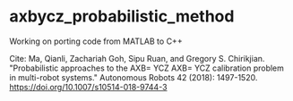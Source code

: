 # axbycz_probabilistic_method
Working on porting code from MATLAB to C++ 

Cite:
Ma, Qianli, Zachariah Goh, Sipu Ruan, and Gregory S. Chirikjian. "Probabilistic approaches to the AXB= YCZ AXB= YCZ calibration problem in multi-robot systems." Autonomous Robots 42 (2018): 1497-1520. https://doi.org/10.1007/s10514-018-9744-3
